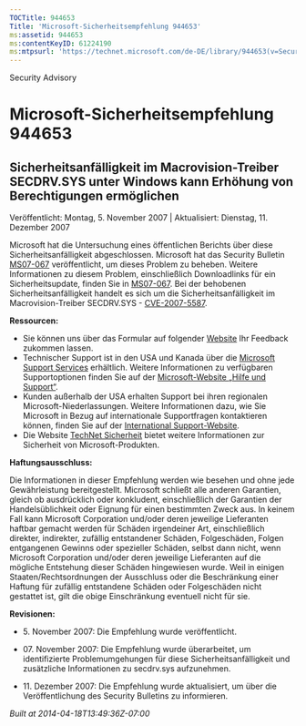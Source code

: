 ```yaml
---
TOCTitle: 944653
Title: 'Microsoft-Sicherheitsempfehlung 944653'
ms:assetid: 944653
ms:contentKeyID: 61224190
ms:mtpsurl: 'https://technet.microsoft.com/de-DE/library/944653(v=Security.10)'
---
```


Security Advisory

Microsoft-Sicherheitsempfehlung 944653
======================================

Sicherheitsanfälligkeit im Macrovision-Treiber SECDRV.SYS unter Windows kann Erhöhung von Berechtigungen ermöglichen
--------------------------------------------------------------------------------------------------------------------

Veröffentlicht: Montag, 5. November 2007 | Aktualisiert: Dienstag, 11. Dezember 2007

Microsoft hat die Untersuchung eines öffentlichen Berichts über diese Sicherheitsanfälligkeit abgeschlossen. Microsoft hat das Security Bulletin [MS07-067](http://www.microsoft.com/germany/technet/sicherheit/bulletins/ms07-067.mspx) veröffentlicht, um dieses Problem zu beheben. Weitere Informationen zu diesem Problem, einschließlich Downloadlinks für ein Sicherheitsupdate, finden Sie in [MS07-067](http://www.microsoft.com/germany/technet/sicherheit/bulletins/ms07-067.mspx). Bei der behobenen Sicherheitsanfälligkeit handelt es sich um die Sicherheitsanfälligkeit im Macrovision-Treiber SECDRV.SYS - [CVE-2007-5587](http://www.cve.mitre.org/cgi-bin/cvename.cgi?name=cve-2007-5587).

**Ressourcen:**

-   Sie können uns über das Formular auf folgender [Website](https://support.microsoft.com/common/survey.aspx?scid=sw;en;1257&showpage=1&ws=technet&sd=tech) Ihr Feedback zukommen lassen.
-   Technischer Support ist in den USA und Kanada über die [Microsoft Support Services](http://go.microsoft.com/fwlink/?linkid=21131) erhältlich. Weitere Informationen zu verfügbaren Supportoptionen finden Sie auf der [Microsoft-Website „Hilfe und Support“](http://support.microsoft.com/).
-   Kunden außerhalb der USA erhalten Support bei ihren regionalen Microsoft-Niederlassungen. Weitere Informationen dazu, wie Sie Microsoft in Bezug auf internationale Supportfragen kontaktieren können, finden Sie auf der [International Support-Website](http://go.microsoft.com/fwlink/?linkid=21155).
-   Die Website [TechNet Sicherheit](http://www.microsoft.com/germany/technet/sicherheit/default.mspx) bietet weitere Informationen zur Sicherheit von Microsoft-Produkten.

**Haftungsausschluss:**

Die Informationen in dieser Empfehlung werden wie besehen und ohne jede Gewährleistung bereitgestellt. Microsoft schließt alle anderen Garantien, gleich ob ausdrücklich oder konkludent, einschließlich der Garantien der Handelsüblichkeit oder Eignung für einen bestimmten Zweck aus. In keinem Fall kann Microsoft Corporation und/oder deren jeweilige Lieferanten haftbar gemacht werden für Schäden irgendeiner Art, einschließlich direkter, indirekter, zufällig entstandener Schäden, Folgeschäden, Folgen entgangenen Gewinns oder spezieller Schäden, selbst dann nicht, wenn Microsoft Corporation und/oder deren jeweilige Lieferanten auf die mögliche Entstehung dieser Schäden hingewiesen wurde. Weil in einigen Staaten/Rechtsordnungen der Ausschluss oder die Beschränkung einer Haftung für zufällig entstandene Schäden oder Folgeschäden nicht gestattet ist, gilt die obige Einschränkung eventuell nicht für sie.

**Revisionen:**

-   <p>5. November 2007: Die Empfehlung wurde veröffentlicht.</p>
-   <p>07. November 2007: Die Empfehlung wurde überarbeitet, um identifizierte Problemumgehungen für diese Sicherheitsanfälligkeit und zusätzliche Informationen zu secdrv.sys aufzunehmen.</p>
-   <p>11. Dezember 2007: Die Empfehlung wurde aktualisiert, um über die Veröffentlichung des Security Bulletins zu informieren.</p>

*Built at 2014-04-18T13:49:36Z-07:00*

